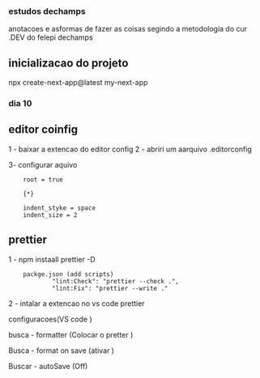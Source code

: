### estudos dechamps

anotacoes e asformas de fazer as coisas segindo a metodologia do cur .DEV do felepi dechamps

## inicializacao do projeto

npx create-next-app@latest my-next-app

### dia 10

## editor coinfig

1 - baixar a extencao do editor config
2 - abriri um aarquivo .editorconfig

3- configurar aquivo

        root = true

        {*}

        indent_styke = space
        indent_size = 2

## prettier

1 - npm instaall prettier -D

        packge.json (add scripts)
                "lint:Check": "prettier --check .",
                "lint:Fix": "prettier --write ."

2 - intalar a extencao no vs code prettier

configuracoes(VS code )

busca - formatter (Colocar o pretter )

Busca - format on save (ativar )

Buscar - autoSave (Off)
